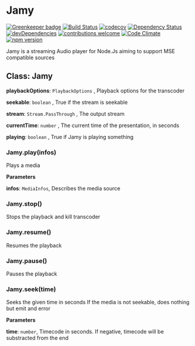 # Jamy

[![Greenkeeper badge](https://badges.greenkeeper.io/TinyMan/node-jamy.svg)](https://greenkeeper.io/)
[![Build Status](https://travis-ci.org/TinyMan/node-jamy.svg?branch=master)](https://travis-ci.org/TinyMan/node-jamy)
[![codecov](https://codecov.io/gh/TinyMan/node-jamy/branch/master/graph/badge.svg)](https://codecov.io/gh/TinyMan/node-jamy)
[![Dependency Status](https://david-dm.org/TinyMan/node-jamy.svg)](https://david-dm.org/TinyMan/node-jamy)
[![devDependencies](https://david-dm.org/TinyMan/node-jamy/dev-status.svg)](https://david-dm.org/TinyMan/node-jamy?type=dev)
[![contributions welcome](https://img.shields.io/badge/contributions-welcome-brightgreen.svg?style=flat)](https://github.com/TinyMan/node-jamy/issues)
[![Code Climate](https://codeclimate.com/github/TinyMan/node-jamy/badges/gpa.svg)](https://codeclimate.com/github/TinyMan/node-jamy)
[![npm version](https://badge.fury.io/js/jamy.svg)](https://badge.fury.io/js/jamy)

Jamy is a streaming Audio player for Node.Js aiming to support MSE compatible sources

## Class: Jamy

**playbackOptions**: `PlaybackOptions` , Playback options for the transcoder

**seekable**: `boolean` , True if the stream is seekable

**stream**: `Stream.PassThrough` , The output stream

**currentTime**: `number` , The current time of the presentation, in seconds

**playing**: `boolean` , True if Jamy is playing something

### Jamy.play(infos) 

Plays a media

**Parameters**

**infos**: `MediaInfos`, Describes the media source


### Jamy.stop() 

Stops the playback and kill transcoder


### Jamy.resume() 

Resumes the playback


### Jamy.pause() 

Pauses the playback


### Jamy.seek(time) 

Seeks the given time in seconds
If the media is not seekable, does nothing but emit and error

**Parameters**

**time**: `number`, Timecode in seconds. If negative, timecode will be substracted from the end

